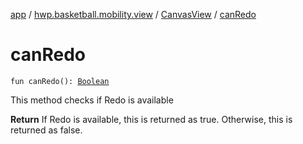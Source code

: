 [app](../../index.md) / [hwp.basketball.mobility.view](../index.md) / [CanvasView](index.md) / [canRedo](.)

# canRedo

`fun canRedo(): `[`Boolean`](https://kotlinlang.org/api/latest/jvm/stdlib/kotlin/-boolean/index.html)

This method checks if Redo is available

**Return**
If Redo is available, this is returned as true. Otherwise, this is returned as false.

